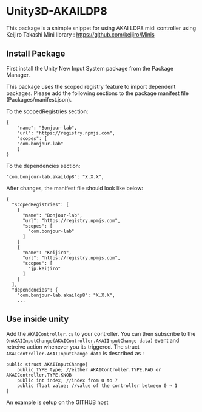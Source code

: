 # Unity3D-AKAILDP8
This package is a snimple snippet for using AKAI LDP8 midi controller using Keijiro Takashi Mini library : https://github.com/keijiro/Minis

## Install Package
First install the Unity New Input System package from the Package Manager.

This package uses the scoped registry feature to import dependent packages.
Please add the following sections to the package manifest file (Packages/manifest.json).

To the scopedRegistries section:
```
{
    "name": "Bonjour-lab",
    "url": "https://registry.npmjs.com",
    "scopes": [
    "com.bonjour-lab"
    ]
}
```

To the dependencies section:

```
"com.bonjour-lab.akaildp8": "X.X.X",
```

After changes, the manifest file should look like below:
```
{
  "scopedRegistries": [
    {
      "name": "Bonjour-lab",
      "url": "https://registry.npmjs.com",
      "scopes": [
        "com.bonjour-lab"
      ]
    }
    {
      "name": "Keijiro",
      "url": "https://registry.npmjs.com",
      "scopes": [
        "jp.keijiro"
      ]
    }
  ],
  "dependencies": {
    "com.bonjour-lab.akaildp8": "X.X.X",
    ...
```

## Use inside unity
Add the ```AKAIController.cs``` to your controller.
You can then subscribe to the ```OnAKAIInputChange(AKAIController.AKAIInputChange data)``` event and retreive action whenever you its triggered.
The struct ```AKAIController.AKAIInputChange data``` is described as :

```
public struct AKAIInputChange{
    public TYPE type; //either AKAIController.TYPE.PAD or AKAIController.TYPE.KNOB
    public int index; //index from 0 to 7
    public float value; //value of the controller between 0 → 1
}
```

An example is setup on the GITHUB host
